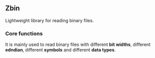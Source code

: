 ## Zbin

Lightweight library for reading binary files.

### Core functions

It is mainly used to read binary files with different **bit widths**, different **edndian**, different **symbols** and different **data types**.